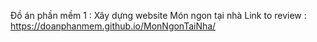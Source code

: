 
Đồ án phần mềm 1 : Xây dựng website Món ngon tại nhà
Link to review :  https://doanphanmem.github.io/MonNgonTaiNha/
